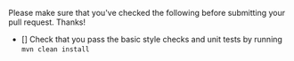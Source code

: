 Please make sure that you've checked the following before submitting your pull request. Thanks!

- [] Check that you pass the basic style checks and unit tests by running `mvn clean install` 
